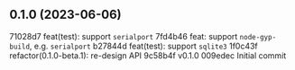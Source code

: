## 0.1.0 (2023-06-06)

71028d7 feat(test): support `serialport`
7fd4b46 feat: support `node-gyp-build`, e.g. `serialport`
b27844d feat(test): support `sqlite3`
1f0c43f refactor(0.1.0-beta.1): re-design API
9c58b4f v0.1.0
009edec Initial commit
